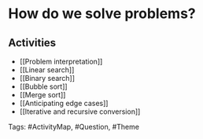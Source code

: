 # How do we solve problems?

## Activities
- [[Problem interpretation]]
- [[Linear search]]
- [[Binary search]]
- [[Bubble sort]]
- [[Merge sort]]
- [[Anticipating edge cases]]
- [[Iterative and recursive conversion]]

Tags: #ActivityMap, #Question, #Theme